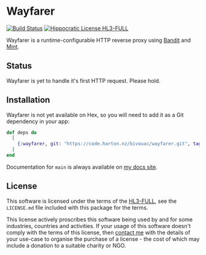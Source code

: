 # Wayfarer

[![Build Status](https://drone.harton.nz/api/badges/bivouac/wayfarer/status.svg?ref=refs/heads/main)](https://drone.harton.nz/bivouac/wayfarer)
[![Hippocratic License HL3-FULL](https://img.shields.io/static/v1?label=Hippocratic%20License&message=HL3-FULL&labelColor=5e2751&color=bc8c3d)](https://firstdonoharm.dev/version/3/0/full.html)

Wayfarer is a runtime-configurable HTTP reverse proxy using
[Bandit](https://hex.pm/packages/bandit) and
[Mint](https://hex.pm/packages/mint).

## Status

Wayfarer is yet to handle it's first HTTP request. Please hold.

## Installation

Wayfarer is not yet available on Hex, so you will need to add it as a Git
dependency in your app:

```elixir
def deps do
  [
    {:wayfarer, git: "https://code.harton.nz/bivouac/wayfarer.git", tag: "v0.1.0"}
  ]
end
```

Documentation for `main` is always available on [my docs site](https://docs.harton.nz/bivouac/wayfarer/Wayfarer.html).

## License

This software is licensed under the terms of the
[HL3-FULL](https://firstdonoharm.dev), see the `LICENSE.md` file included with
this package for the terms.

This license actively proscribes this software being used by and for some
industries, countries and activities. If your usage of this software doesn't
comply with the terms of this license, then [contact me](mailto:james@harton.nz)
with the details of your use-case to organise the purchase of a license - the
cost of which may include a donation to a suitable charity or NGO.
